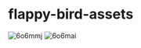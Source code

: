# flappy-bird-assets


![6o6mmj](https://user-images.githubusercontent.com/85767585/181522182-9a249c27-b302-48d7-a94b-1a47dbc8b1fe.gif)
![6o6mai](https://user-images.githubusercontent.com/85767585/181521613-7493101e-10ed-46ca-9e4b-9fae5ffdf8dd.gif)
